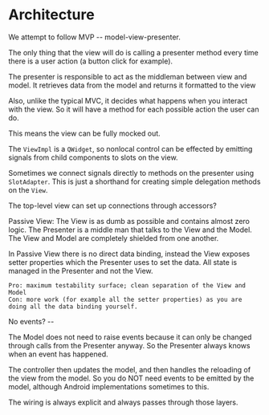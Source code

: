 # Architecture

We attempt to follow MVP -- model-view-presenter.

The only thing that the view will do is calling a presenter method every time
there is a user action (a button click for example).

The presenter is responsible to act as the middleman between view and model. It
retrieves data from the model and returns it formatted to the view

Also, unlike the typical MVC, it decides what happens when you interact with the
view. So it will have a method for each possible action the user can do.

This means the view can be fully mocked out.

The `ViewImpl` is a `QWidget`, so nonlocal control can be effected by emitting
signals from child components to slots on the view.

Sometimes we connect signals directly to methods on the presenter using
`SlotAdapter`.  This is just a shorthand for creating simple delegation methods
on the `View`.


The top-level view can set up connections through accessors?

Passive View: The View is as dumb as possible and contains almost zero
logic. The Presenter is a middle man that talks to the View and the Model. The
View and Model are completely shielded from one another. 


 In Passive
View there is no direct data binding, instead the View exposes setter properties
which the Presenter uses to set the data. All state is managed in the Presenter
and not the View.

    Pro: maximum testability surface; clean separation of the View and Model
    Con: more work (for example all the setter properties) as you are doing all the data binding yourself.

No events? -- 

The Model does not need to raise events because it can only be changed through
calls from the Presenter anyway.  So the Presenter always knows when an event
has happened.

The controller then updates the model, and then handles the reloading of the
view from the model.  So you do NOT need events to be emitted by the model,
although Android implementations sometimes to this.

The wiring is always explicit and always passes through those layers.


